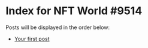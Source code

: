 # Index for NFT World #9514
Posts will be displayed in the order below:

- [Your first post](./001-first.md)

